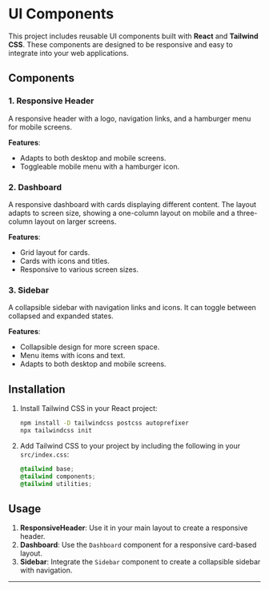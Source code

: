 # UI Components

This project includes reusable UI components built with **React** and **Tailwind CSS**. These components are designed to be responsive and easy to integrate into your web applications.

## Components

### 1. **Responsive Header**

A responsive header with a logo, navigation links, and a hamburger menu for mobile screens.

**Features**:

- Adapts to both desktop and mobile screens.
- Toggleable mobile menu with a hamburger icon.

### 2. **Dashboard**

A responsive dashboard with cards displaying different content. The layout adapts to screen size, showing a one-column layout on mobile and a three-column layout on larger screens.

**Features**:

- Grid layout for cards.
- Cards with icons and titles.
- Responsive to various screen sizes.

### 3. **Sidebar**

A collapsible sidebar with navigation links and icons. It can toggle between collapsed and expanded states.

**Features**:

- Collapsible design for more screen space.
- Menu items with icons and text.
- Adapts to both desktop and mobile screens.

## Installation

1. Install Tailwind CSS in your React project:

   ```bash
   npm install -D tailwindcss postcss autoprefixer
   npx tailwindcss init
   ```

2. Add Tailwind CSS to your project by including the following in your `src/index.css`:

   ```css
   @tailwind base;
   @tailwind components;
   @tailwind utilities;
   ```

## Usage

1. **ResponsiveHeader**: Use it in your main layout to create a responsive header.
2. **Dashboard**: Use the `Dashboard` component for a responsive card-based layout.
3. **Sidebar**: Integrate the `Sidebar` component to create a collapsible sidebar with navigation.

---
